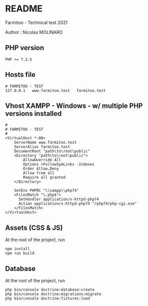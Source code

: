 # README #

Farmitoo - Technical test 2021

Author : Nicolas MOLINARO

## PHP version
```
PHP >= 7.2.5
```
## Hosts file
```
# FARMITOO - TEST
127.0.0.1	www.farmitoo.test	farmitoo.test
```
## Vhost XAMPP - Windows - w/ multiple PHP versions installed

```apacheconfig
# 
# FARMITOO - TEST
#
<VirtualHost *:80>
	ServerName www.farmitoo.test
	ServerAlias farmitoo.test
	DocumentRoot "path\to\root\public"
	<Directory "path\to\root\public">
        AllowOverride All
		Options +FollowSymLinks -Indexes 
		Order Allow,Deny
		Allow from all
		Require all granted  
    </Directory>
	
	SetEnv PHPRC "\\xampp\\php74"
    <FilesMatch "\.php$">
      SetHandler application/x-httpd-php74
      Action application/x-httpd-php74 "/php74/php-cgi.exe"
    </FilesMatch>
</VirtualHost>
```

## Assets (CSS & JS)
At the root of the project, run
```
npm install
npm run build
```

## Database
At the root of the project, run
```
php bin/console doctrine:database:create
php bin/console doctrine:migrations:migrate
php bin/console doctrine:fixtures:load
```